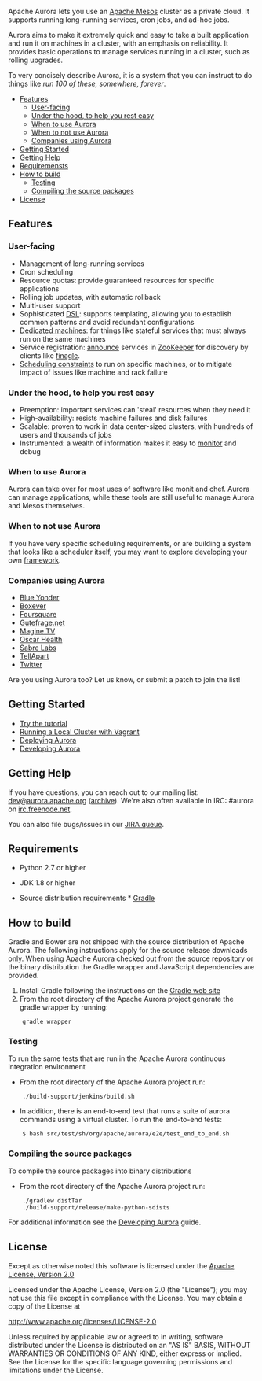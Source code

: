 Apache Aurora lets you use an [Apache Mesos](http://mesos.apache.org) cluster as a private cloud.
It supports running long-running services, cron jobs, and ad-hoc jobs.

Aurora aims to make it extremely quick and easy to take a built application and run it on machines
in a cluster, with an emphasis on reliability. It provides basic operations to manage services
running in a cluster, such as rolling upgrades.

To very concisely describe Aurora, it is a system that you can instruct to do things like
_run 100 of these, somewhere, forever_.

- [Features](#features)
	- [User-facing](#user-facing)
	- [Under the hood, to help you rest easy](#under-the-hood-to-help-you-rest-easy)
	- [When to use Aurora](#when-to-use-aurora)
	- [When to not use Aurora](#when-to-not-use-aurora)
	- [Companies using Aurora](#companies-using-aurora)
- [Getting Started](#getting-started)
- [Getting Help](#getting-help)
- [Requiremensts](#requiremensts)
- [How to build](#how-to-build)
	- [Testing](#testing)
	- [Compiling the source packages](#compiling-the-source-packages)
- [License](#license)

## Features

### User-facing
- Management of long-running services
- Cron scheduling
- Resource quotas: provide guaranteed resources for specific applications
- Rolling job updates, with automatic rollback
- Multi-user support
- Sophisticated [DSL](docs/configuration-tutorial.md): supports templating, allowing you to
  establish common patterns and avoid redundant configurations
- [Dedicated machines](docs/deploying-aurora-scheduler.md#dedicated-attribute):
  for things like stateful services that must always run on the same machines
- Service registration: [announce](docs/configuration-reference.md#announcer-objects) services in
  [ZooKeeper](http://zookeeper.apache.org/) for discovery by clients like
  [finagle](https://twitter.github.io/finagle).
- [Scheduling constraints](docs/configuration-reference.md#specifying-scheduling-constraints)
  to run on specific machines, or to mitigate impact of issues like machine and rack failure

### Under the hood, to help you rest easy
- Preemption: important services can 'steal' resources when they need it
- High-availability: resists machine failures and disk failures
- Scalable: proven to work in data center-sized clusters, with hundreds of users and thousands of
  jobs
- Instrumented: a wealth of information makes it easy to [monitor](docs/monitoring.md) and debug

### When to use Aurora
Aurora can take over for most uses of software like monit and chef.  Aurora can manage applications,
while these tools are still useful to manage Aurora and Mesos themselves.

### When to not use Aurora
If you have very specific scheduling requirements, or are building a system that looks like a
scheduler itself, you may want to explore developing your own
[framework](http://mesos.apache.org/documentation/latest/app-framework-development-guide).

### Companies using Aurora
- [Blue Yonder](http://www.blue-yonder.com)
- [Boxever](http://www.boxever.com)
- [Foursquare](https://foursquare.com)
- [Gutefrage.net](https://www.gutefrage.net)
- [Magine TV](https://magine.com)
- [Oscar Health](https://www.hioscar.com)
- [Sabre Labs](http://www.sabre.com)
- [TellApart](https://www.tellapart.com)
- [Twitter](https://twitter.com)

Are you using Aurora too?  Let us know, or submit a patch to join the list!

## Getting Started
* [Try the tutorial](docs/tutorial.md)
* [Running a Local Cluster with Vagrant](docs/vagrant.md)
* [Deploying Aurora](docs/deploying-aurora-scheduler.md)
* [Developing Aurora](docs/developing-aurora-scheduler.md)

## Getting Help
If you have questions, you can reach out to our mailing list: dev@aurora.apache.org
([archive](http://mail-archives.apache.org/mod_mbox/aurora-dev)).
We're also often available in IRC: #aurora on
[irc.freenode.net](http://webchat.freenode.net/?channels=#aurora).

You can also file bugs/issues in our [JIRA queue](http://issues.apache.org/jira/browse/AURORA).

## Requirements
* Python 2.7 or higher
* JDK 1.8 or higher

* Source distribution requirements
       * [Gradle](http://gradle.org)

## How to build

Gradle and Bower are not shipped with the source distribution of Apache Aurora.
The following instructions apply for the source release downloads only. When
using Apache Aurora checked out from the source repository or the binary
distribution the Gradle wrapper and JavaScript dependencies are provided.

1. Install Gradle following the instructions on the [Gradle web site](http://gradle.org)
2. From the root directory of the Apache Aurora project generate the gradle
wrapper by running:
```shell
    gradle wrapper
```

### Testing
To run the same tests that are run in the Apache Aurora continuous integration
environment

* From the root directory of the Apache Aurora project run:
```shell
    ./build-support/jenkins/build.sh
```

* In addition, there is an end-to-end test that runs a suite of aurora commands
using a virtual cluster. To run the end-to-end tests:
```shell
    $ bash src/test/sh/org/apache/aurora/e2e/test_end_to_end.sh
```

### Compiling the source packages
To compile the source packages into binary distributions

* From the root directory of the Apache Aurora project run:
```shell
    ./gradlew distTar
    ./build-support/release/make-python-sdists
```

For additional information see the [Developing Aurora](docs/developing-aurora-scheduler.md)
guide.

## License
Except as otherwise noted this software is licensed under the
[Apache License, Version 2.0](http://www.apache.org/licenses/LICENSE-2.0.html)

Licensed under the Apache License, Version 2.0 (the "License");
you may not use this file except in compliance with the License.
You may obtain a copy of the License at

  http://www.apache.org/licenses/LICENSE-2.0

Unless required by applicable law or agreed to in writing, software
distributed under the License is distributed on an "AS IS" BASIS,
WITHOUT WARRANTIES OR CONDITIONS OF ANY KIND, either express or implied.
See the License for the specific language governing permissions and
limitations under the License.
